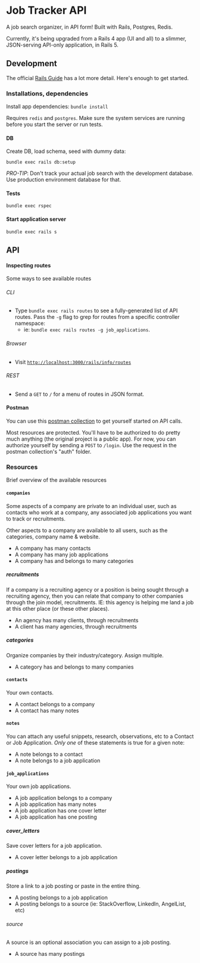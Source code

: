 # Job Tracker API

A job search organizer, in API form! Built with Rails, Postgres, Redis.

Currently, it's being upgraded from a Rails 4 app (UI and all) to a slimmer,
JSON-serving API-only application, in Rails 5.

## Development

The official [Rails Guide](http://guides.rubyonrails.org/) has a lot more detail.
Here's enough to get started.

### Installations, dependencies

Install app dependencies: `bundle install`

Requires `redis` and `postgres`. Make sure the system services are running
before you start the server or run tests.

#### DB

Create DB, load schema, seed with dummy data:

`bundle exec rails db:setup`

*PRO-TIP*: Don't track your actual job search with the development database. Use
production environment database for that.

#### Tests

`bundle exec rspec`

#### Start application server

`bundle exec rails s`

## API

#### Inspecting routes

Some ways to see available routes

###### CLI

* Type `bundle exec rails routes` to see a fully-generated list of API routes.
  Pass the `-g` flag to grep for routes from a specific controller namespace:
  * ie: `bundle exec rails routes -g job_applications`.

###### Browser

* Visit [`http://localhost:3000/rails/info/routes`](http://localhost:3000/rails/info/routes)

###### REST

* Send a `GET` to `/` for a menu of routes in JSON format.

#### Postman

You can use this
[postman collection](https://www.getpostman.com/collections/4e66023066287e7bbd1e)
to get yourself started on API calls.

Most resources are protected. You'll have to be authorized to do pretty much
anything (the original project is a public app). For now, you can authorize
yourself by sending a `POST` to `/login`. Use the request in the postman
collection's "auth" folder.

### Resources

Brief overview of the available resources

#### `companies`

Some aspects of a company are private to an individual user, such as contacts
who work at a company, any associated job applications you want to track or
recruitments.

Other aspects to a company are available to all users, such as the categories,
company name & website.

* A company has many contacts
* A company has many job applications
* A company has and belongs to many categories

##### recruitments

If a company is a recruiting agency or a position is being sought through a
recruiting agency, then you can relate that company to other companies through
the join model, recruitments. IE: this agency is helping me land a job at this
other place (or these other places).

* An agency has many clients, through recruitments
* A client has many agencies, through recruitments

##### categories

Organize companies by their industry/category. Assign multiple.

* A category has and belongs to many companies

#### `contacts`

Your own contacts.

* A contact belongs to a company
* A contact has many notes

#### `notes`

You can attach any useful snippets, research, observations, etc to a Contact or
Job Application. *Only one* of these statements is true for a given note:

* A note belongs to a contact
* A note belongs to a job application

#### `job_applications`

Your own job applications.

* A job application belongs to a company
* A job application has many notes
* A job application has one cover letter
* A job application has one posting

##### cover_letters

Save cover letters for a job application.

* A cover letter belongs to a job application

##### postings

Store a link to a job posting or paste in the entire thing.

* A posting belongs to a job application
* A posting belongs to a source (ie: StackOverflow, LinkedIn, AngelList, etc)

###### source

A source is an optional association you can assign to a job posting.

* A source has many postings
